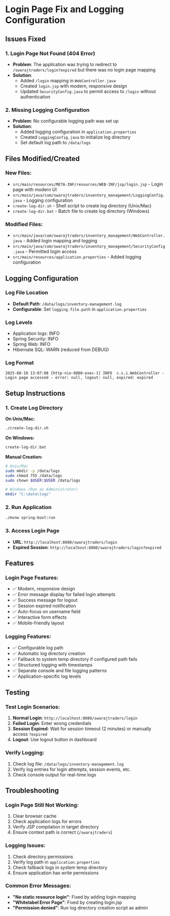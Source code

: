 # Login Page Fix and Logging Configuration

## Issues Fixed

### 1. Login Page Not Found (404 Error)
- **Problem**: The application was trying to redirect to `/swarajtraders/login?expired` but there was no login page mapping
- **Solution**: 
  - Added `/login` mapping in `WebController.java`
  - Created `login.jsp` with modern, responsive design
  - Updated `SecurityConfig.java` to permit access to `/login` without authentication

### 2. Missing Logging Configuration
- **Problem**: No configurable logging path was set up
- **Solution**:
  - Added logging configuration in `application.properties`
  - Created `LoggingConfig.java` to initialize log directory
  - Set default log path to `/data/logs`

## Files Modified/Created

### New Files:
- `src/main/resources/META-INF/resources/WEB-INF/jsp/login.jsp` - Login page with modern UI
- `src/main/java/com/swarajtraders/inventory_management/LoggingConfig.java` - Logging configuration
- `create-log-dir.sh` - Shell script to create log directory (Unix/Mac)
- `create-log-dir.bat` - Batch file to create log directory (Windows)

### Modified Files:
- `src/main/java/com/swarajtraders/inventory_management/WebController.java` - Added login mapping and logging
- `src/main/java/com/swarajtraders/inventory_management/SecurityConfig.java` - Permitted login access
- `src/main/resources/application.properties` - Added logging configuration

## Logging Configuration

### Log File Location
- **Default Path**: `/data/logs/inventory-management.log`
- **Configurable**: Set `logging.file.path` in `application.properties`

### Log Levels
- Application logs: INFO
- Spring Security: INFO  
- Spring Web: INFO
- Hibernate SQL: WARN (reduced from DEBUG)

### Log Format
```
2025-08-10 13:07:08 [http-nio-8080-exec-1] INFO  c.s.i.WebController - Login page accessed - error: null, logout: null, expired: expired
```

## Setup Instructions

### 1. Create Log Directory

**On Unix/Mac:**
```bash
./create-log-dir.sh
```

**On Windows:**
```cmd
create-log-dir.bat
```

**Manual Creation:**
```bash
# Unix/Mac
sudo mkdir -p /data/logs
sudo chmod 755 /data/logs
sudo chown $USER:$USER /data/logs

# Windows (Run as Administrator)
mkdir "C:\data\logs"
```

### 2. Run Application
```bash
./mvnw spring-boot:run
```

### 3. Access Login Page
- **URL**: `http://localhost:8080/swarajtraders/login`
- **Expired Session**: `http://localhost:8080/swarajtraders/login?expired`

## Features

### Login Page Features:
- ✅ Modern, responsive design
- ✅ Error message display for failed login attempts
- ✅ Success message for logout
- ✅ Session expired notification
- ✅ Auto-focus on username field
- ✅ Interactive form effects
- ✅ Mobile-friendly layout

### Logging Features:
- ✅ Configurable log path
- ✅ Automatic log directory creation
- ✅ Fallback to system temp directory if configured path fails
- ✅ Structured logging with timestamps
- ✅ Separate console and file logging patterns
- ✅ Application-specific log levels

## Testing

### Test Login Scenarios:
1. **Normal Login**: `http://localhost:8080/swarajtraders/login`
2. **Failed Login**: Enter wrong credentials
3. **Session Expired**: Wait for session timeout (2 minutes) or manually access `?expired`
4. **Logout**: Use logout button in dashboard

### Verify Logging:
1. Check log file: `/data/logs/inventory-management.log`
2. Verify log entries for login attempts, session events, etc.
3. Check console output for real-time logs

## Troubleshooting

### Login Page Still Not Working:
1. Clear browser cache
2. Check application logs for errors
3. Verify JSP compilation in target directory
4. Ensure context path is correct (`/swarajtraders`)

### Logging Issues:
1. Check directory permissions
2. Verify log path in `application.properties`
3. Check fallback logs in system temp directory
4. Ensure application has write permissions

### Common Error Messages:
- **"No static resource login"**: Fixed by adding login mapping
- **"Whitelabel Error Page"**: Fixed by creating login.jsp
- **"Permission denied"**: Run log directory creation script as admin
